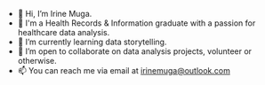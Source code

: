- 👋 Hi, I’m Irine Muga.
- 👀 I'm a Health Records & Information graduate with a passion for healthcare data analysis.
- 🌱 I’m currently learning data storytelling.
- 💞️ I’m open to collaborate on data analysis projects, volunteer or otherwise.
- 📫 You can reach me via email at irinemuga@outlook.com

<!---
Imuga/Imuga is a ✨ special ✨ repository because its `README.md` (this file) appears on your GitHub profile.
You can click the Preview link to take a look at your changes.
--->

